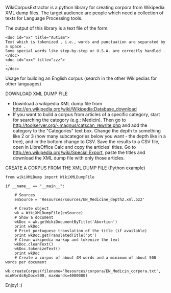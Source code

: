WikiCorpusExtractor is a python library for creating corpora from Wikipedia XML dump files. The target audience are people which need a collection of texts for Language Processing tools.

The output of this library is a text file of the form:

    <doc id="xx" title="Autism">
    Text which is tokenized , i.e., words and punctuation are separated by a space .
    Some special words like step-by-step or U.S.A. are correctly handled .
    </doc>
    <doc id="xxx" title="zzz">
    ...
    </doc>


Usage for building an English corpus (search in the other Wikipedias for other languages)



DOWNLOAD XML DUMP FILE
- Download a wikipedia XML dump file from http://en.wikipedia.org/wiki/Wikipedia:Database_download
- If you want to build a corpus from articles of a specific category, start for searching the category (e.g.: Medicin). Then go to http://toolserver.org/~magnus/catscan_rewrite.php and add the category to the "Categories" text box. Change the depth to something like 2 or 3 (how many subcategories below you want - the depth like in a tree), and in the bottom change to CSV. Save the results to a CSV file, open in LibreOffice Calc and copy the articles' titles. Go to http://en.wikipedia.org/wiki/Special:Export, paste the titles and download the XML dump file with only those articles.



CREATE A CORPUS FROM THE XML DUMP FILE (Python example)

    from wikiXMLDump import WikiXMLDumpFile

    if __name__ == "__main__":

        # Sources
        enSource = 'Resources/sources/EN_Medicine_depth2.xml.bz2'
    
        # Create object
        wk = WikiXMLDumpFile(enSource)
        # Show a document
        wkDoc = wk.getWikiDocumentByTitle('Abortion')
        print wkDoc
        # Print portuguese translation of the title (if available)
        print wkDoc.getTranslatedTitle('pt')
        # Clean wikipedia markup and tokenize the text
        wkDoc.cleanText()
        wkDoc.tokenizeText()
        print wkDoc
        # Create a corpus of about 4M words and a minimum of about 500 words per document
        wk.createCorpus(filename='Resources/corpora/EN_Medicin_corpora.txt', minWordsByDoc=500, maxWords=4000000)

Enjoy! :)
